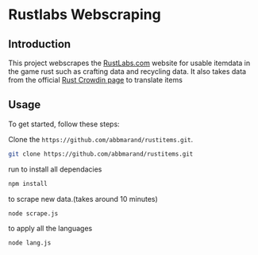 # Rustlabs Webscraping

## Introduction
This project webscrapes the [RustLabs.com](https://rustlabs.com) website for usable itemdata in the game rust such as crafting data and recycling data. 
It also takes data from the official [Rust Crowdin page](https://crowdin.com/project/rust) to translate items

## Usage
To get started, follow these steps:

Clone the ```https://github.com/abbmarand/rustitems.git```.

```bash
git clone https://github.com/abbmarand/rustitems.git
```
run to install all dependacies 
```bash
npm install
``` 
to scrape new data.(takes around 10 minutes)
```bash
node scrape.js
``` 
to apply all the languages
```bash
node lang.js
```
